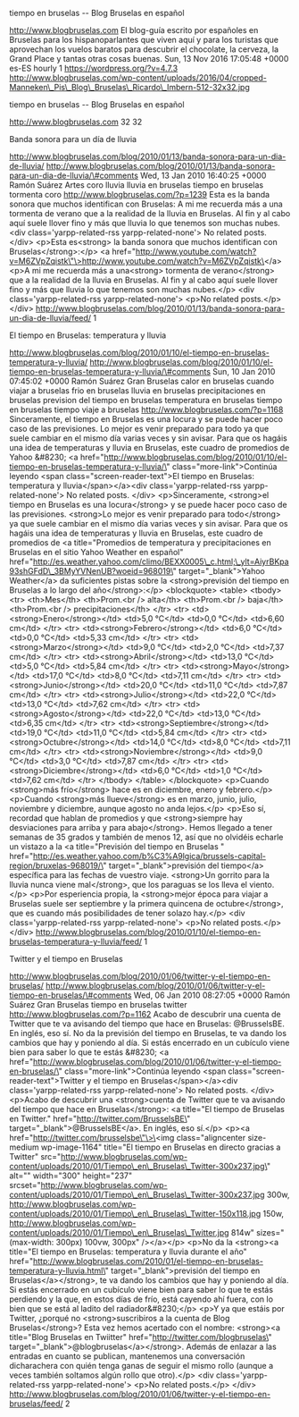 tiempo en bruselas -- Blog Bruselas en español

http://www.blogbruselas.com El blog-guía escrito por españoles en
Bruselas para los hispanoparlantes que viven aquí y para los turistas
que aprovechan los vuelos baratos para descubrir el chocolate, la
cerveza, la Grand Place y tantas otras cosas buenas. Sun, 13 Nov 2016
17:05:48 +0000 es-ES hourly 1 https://wordpress.org/?v=4.7.3
http://www.blogbruselas.com/wp-content/uploads/2016/04/cropped-Manneken\_Pis\_Blog\_Bruselas\_Ricardo\_Imbern-512-32x32.jpg

tiempo en bruselas -- Blog Bruselas en español

http://www.blogbruselas.com 32 32

Banda sonora para un día de lluvia

http://www.blogbruselas.com/blog/2010/01/13/banda-sonora-para-un-dia-de-lluvia/
http://www.blogbruselas.com/blog/2010/01/13/banda-sonora-para-un-dia-de-lluvia/\#comments
Wed, 13 Jan 2010 16:40:25 +0000 Ramón Suárez Artes coro lluvia lluvia en
bruselas tiempo en bruselas tormenta coro
http://www.blogbruselas.com/?p=1239 Esta es la banda sonora que muchos
identifican con Bruselas: A mi me recuerda más a una tormenta de verano
que a la realidad de la lluvia en Bruselas. Al fin y al cabo aquí suele
llover fino y más que lluvia lo que tenemos son muchas nubes.\<div
class=\'yarpp-related-rss yarpp-related-none\'\> No related posts.
\</div\> \<p\>Esta es\<strong\> la banda sonora que muchos identifican
con Bruselas\</strong\>:\</p\> \<a
href=\"http://www.youtube.com/watch?v=M6ZVpZqistk\"\>http://www.youtube.com/watch?v=M6ZVpZqistk\</a\>
\<p\>A mi me recuerda más a una\<strong\> tormenta de verano\</strong\>
que a la realidad de la lluvia en Bruselas. Al fin y al cabo aquí suele
llover fino y más que lluvia lo que tenemos son muchas nubes.\</p\>
\<div class=\'yarpp-related-rss yarpp-related-none\'\> \<p\>No related
posts.\</p\> \</div\>
http://www.blogbruselas.com/blog/2010/01/13/banda-sonora-para-un-dia-de-lluvia/feed/
1

El tiempo en Bruselas: temperatura y lluvia

http://www.blogbruselas.com/blog/2010/01/10/el-tiempo-en-bruselas-temperatura-y-lluvia/
http://www.blogbruselas.com/blog/2010/01/10/el-tiempo-en-bruselas-temperatura-y-lluvia/\#comments
Sun, 10 Jan 2010 07:45:02 +0000 Ramón Suárez Gran Bruselas calor en
bruselas cuando viajar a bruselas frio en bruselas lluvia en bruselas
precipitaciones en bruselas prevision del tiempo en bruselas temperatura
en bruselas tiempo en bruselas tiempo viaje a bruselas
http://www.blogbruselas.com/?p=1168 Sinceramente, el tiempo en Bruselas
es una locura y se puede hacer poco caso de las previsiones. Lo mejor es
venir preparado para todo ya que suele cambiar en el mismo día varias
veces y sin avisar. Para que os hagáis una idea de temperaturas y lluvia
en Bruselas, este cuadro de promedios de Yahoo &\#8230; \<a
href=\"http://www.blogbruselas.com/blog/2010/01/10/el-tiempo-en-bruselas-temperatura-y-lluvia/\"
class=\"more-link\"\>Continúa leyendo \<span
class=\"screen-reader-text\"\>El tiempo en Bruselas: temperatura y
lluvia\</span\>\</a\>\<div class=\'yarpp-related-rss
yarpp-related-none\'\> No related posts. \</div\> \<p\>Sinceramente,
\<strong\>el tiempo en Bruselas es una locura\</strong\> y se puede
hacer poco caso de las previsiones. \<strong\>Lo mejor es venir
preparado para todo\</strong\> ya que suele cambiar en el mismo día
varias veces y sin avisar. Para que os hagáis una idea de temperaturas y
lluvia en Bruselas, este cuadro de promedios de \<a title=\"Promedios de
temperatura y precipitaciones en Bruselas en el sitio Yahoo Weather en
español\"
href=\"http://es.weather.yahoo.com/climo/BEXX0005\_c.html;\_ylt=AiyrBKpa93shGFdD\_3BMyYVNenUB?woeid=968019\"
target=\"\_blank\"\>Yahoo Weather\</a\> da suficientes pistas sobre la
\<strong\>previsión del tiempo en Bruselas a lo largo del
año\</strong\>:\</p\> \<blockquote\> \<table\> \<tbody\> \<tr\>
\<th\>Mes\</th\> \<th\>Prom.\<br /\> alta\</th\> \<th\>Prom.\<br /\>
baja\</th\> \<th\>Prom.\<br /\> precipitaciones\</th\> \</tr\> \<tr\>
\<td\>\<strong\>Enero\</strong\>\</td\> \<td\>5,0 °C\</td\> \<td\>0,0
°C\</td\> \<td\>6,60 cm\</td\> \</tr\> \<tr\>
\<td\>\<strong\>Febrero\</strong\>\</td\> \<td\>6,0 °C\</td\> \<td\>0,0
°C\</td\> \<td\>5,33 cm\</td\> \</tr\> \<tr\>
\<td\>\<strong\>Marzo\</strong\>\</td\> \<td\>9,0 °C\</td\> \<td\>2,0
°C\</td\> \<td\>7,37 cm\</td\> \</tr\> \<tr\>
\<td\>\<strong\>Abril\</strong\>\</td\> \<td\>13,0 °C\</td\> \<td\>5,0
°C\</td\> \<td\>5,84 cm\</td\> \</tr\> \<tr\>
\<td\>\<strong\>Mayo\</strong\>\</td\> \<td\>17,0 °C\</td\> \<td\>8,0
°C\</td\> \<td\>7,11 cm\</td\> \</tr\> \<tr\>
\<td\>\<strong\>Junio\</strong\>\</td\> \<td\>20,0 °C\</td\> \<td\>11,0
°C\</td\> \<td\>7,87 cm\</td\> \</tr\> \<tr\>
\<td\>\<strong\>Julio\</strong\>\</td\> \<td\>22,0 °C\</td\> \<td\>13,0
°C\</td\> \<td\>7,62 cm\</td\> \</tr\> \<tr\>
\<td\>\<strong\>Agosto\</strong\>\</td\> \<td\>22,0 °C\</td\> \<td\>13,0
°C\</td\> \<td\>6,35 cm\</td\> \</tr\> \<tr\>
\<td\>\<strong\>Septiembre\</strong\>\</td\> \<td\>19,0 °C\</td\>
\<td\>11,0 °C\</td\> \<td\>5,84 cm\</td\> \</tr\> \<tr\>
\<td\>\<strong\>Octubre\</strong\>\</td\> \<td\>14,0 °C\</td\> \<td\>8,0
°C\</td\> \<td\>7,11 cm\</td\> \</tr\> \<tr\>
\<td\>\<strong\>Noviembre\</strong\>\</td\> \<td\>9,0 °C\</td\>
\<td\>3,0 °C\</td\> \<td\>7,87 cm\</td\> \</tr\> \<tr\>
\<td\>\<strong\>Diciembre\</strong\>\</td\> \<td\>6,0 °C\</td\>
\<td\>1,0 °C\</td\> \<td\>7,62 cm\</td\> \</tr\> \</tbody\> \</table\>
\</blockquote\> \<p\>Cuando \<strong\>más frío\</strong\> hace es en
diciembre, enero y febrero.\</p\> \<p\>Cuando \<strong\>más
llueve\</strong\> es en marzo, junio, julio, noviembre y diciembre,
aunque agosto no anda lejos.\</p\> \<p\>Eso sí, recordad que hablan de
promedios y que \<strong\>siempre hay desviaciones para arriba y para
abajo\</strong\>. Hemos llegado a tener semanas de 35 grados y también
de menos 12, así que no olvidéis echarle un vistazo a la \<a
title=\"Previsión del tiempo en Bruselas \"
href=\"http://es.weather.yahoo.com/b%C3%A9lgica/brussels-capital-region/bruxelas-968019/\"
target=\"\_blank\"\>previsión del tiempo\</a\> específica para las
fechas de vuestro viaje. \<strong\>Un gorrito para la lluvia nunca viene
mal\</strong\>, que los paraguas se los lleva el viento.\</p\> \<p\>Por
esperiencia propia, la \<strong\>mejor época para viajar a Bruselas
suele ser septiembre y la primera quincena de octubre\</strong\>, que es
cuando más posibilidades de tener solazo hay.\</p\> \<div
class=\'yarpp-related-rss yarpp-related-none\'\> \<p\>No related
posts.\</p\> \</div\>
http://www.blogbruselas.com/blog/2010/01/10/el-tiempo-en-bruselas-temperatura-y-lluvia/feed/
1

Twitter y el tiempo en Bruselas

http://www.blogbruselas.com/blog/2010/01/06/twitter-y-el-tiempo-en-bruselas/
http://www.blogbruselas.com/blog/2010/01/06/twitter-y-el-tiempo-en-bruselas/\#comments
Wed, 06 Jan 2010 08:27:05 +0000 Ramón Suárez Gran Bruselas tiempo en
bruselas twitter http://www.blogbruselas.com/?p=1162 Acabo de descubrir
una cuenta de Twitter que te va avisando del tiempo que hace en
Bruselas: \@BrusselsBE. En inglés, eso sí. No da la previsión del tiempo
en Bruselas, te va dando los cambios que hay y poniendo al día. Si estás
encerrado en un cubículo viene bien para saber lo que te estás &\#8230;
\<a
href=\"http://www.blogbruselas.com/blog/2010/01/06/twitter-y-el-tiempo-en-bruselas/\"
class=\"more-link\"\>Continúa leyendo \<span
class=\"screen-reader-text\"\>Twitter y el tiempo en
Bruselas\</span\>\</a\>\<div class=\'yarpp-related-rss
yarpp-related-none\'\> No related posts. \</div\> \<p\>Acabo de
descubrir una \<strong\>cuenta de Twitter que te va avisando del tiempo
que hace en Bruselas\</strong\>: \<a title=\"El tiempo de Bruselas en
Twitter.\" href=\"http://twitter.com/BrusselsBE\"
target=\"\_blank\"\>\@BrusselsBE\</a\>. En inglés, eso sí.\</p\>
\<p\>\<a href=\"http://twitter.com/brusselsbe\"\>\<img
class=\"aligncenter size-medium wp-image-1164\" title=\"El tiempo en
Bruselas en directo gracias a Twitter\"
src=\"http://www.blogbruselas.com/wp-content/uploads/2010/01/Tiempo\_en\_Bruselas\_Twitter-300x237.jpg\"
alt=\"\" width=\"300\" height=\"237\"
srcset=\"http://www.blogbruselas.com/wp-content/uploads/2010/01/Tiempo\_en\_Bruselas\_Twitter-300x237.jpg
300w,
http://www.blogbruselas.com/wp-content/uploads/2010/01/Tiempo\_en\_Bruselas\_Twitter-150x118.jpg
150w,
http://www.blogbruselas.com/wp-content/uploads/2010/01/Tiempo\_en\_Bruselas\_Twitter.jpg
814w\" sizes=\"(max-width: 300px) 100vw, 300px\" /\>\</a\>\</p\> \<p\>No
da la \<strong\>\<a title=\"El tiempo en Bruselas: temperatura y lluvia
durante el año\"
href=\"http://www.blogbruselas.com/2010/01/el-tiempo-en-bruselas-temperatura-y-lluvia.html\"
target=\"\_blank\"\>previsión del tiempo en Bruselas\</a\>\</strong\>,
te va dando los cambios que hay y poniendo al día. Si estás encerrado en
un cubículo viene bien para saber lo que te estás perdiendo y la que, en
estos días de frío, está cayendo ahí fuera, con lo bien que se está al
ladito del radiador&\#8230;\</p\> \<p\>Y ya que estáis por Twitter,
¿porqué no \<strong\>suscribiros a la cuenta de Blog
Bruselas\</strong\>? Esta vez hemos acertado con el nombre:
\<strong\>\<a title=\"Blog Bruselas en Twiitter\"
href=\"http://twitter.com/blogbruselas\"
target=\"\_blank\"\>\@blogbruselas\</a\>\</strong\>. Además de enlazar a
las entradas en cuanto se publican, mantenemos una conversación
dicharachera con quién tenga ganas de seguir el mismo rollo (aunque a
veces también soltamos algún rollo que otro).\</p\> \<div
class=\'yarpp-related-rss yarpp-related-none\'\> \<p\>No related
posts.\</p\> \</div\>
http://www.blogbruselas.com/blog/2010/01/06/twitter-y-el-tiempo-en-bruselas/feed/
2
